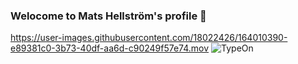 ### Welocome to Mats Hellström's profile 👋
https://user-images.githubusercontent.com/18022426/164010390-e89381c0-3b73-40df-aa6d-c90249f57e74.mov
![TypeOn](https://user-images.githubusercontent.com/18022426/163988754-1b9da7f3-4333-42d4-ae5e-022189db7195.svg)







<!--




**mahe54/mahe54** is a ✨ _special_ ✨ repository because its `README.md` (this file) appears on your GitHub profile.

Here are some ideas to get you started:

- 🔭 I’m currently working on ...
- 🌱 I’m currently learning ...
- 👯 I’m looking to collaborate on ...
- 🤔 I’m looking for help with ...
- 💬 Ask me about ...
- 📫 How to reach me: ...
- 😄 Pronouns: ...
- ⚡ Fun fact: ...
-->

